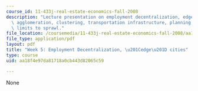 ```yaml
---
course_id: 11-433j-real-estate-economics-fall-2008
description: "Lecture presentation on employment decentralization, edge cities, local\
  \ agglomeration, clustering, transportation infrastructure, planning, and\r\nother\
  \ limits to sprawl."
file_location: /coursemedia/11-433j-real-estate-economics-fall-2008/aa18f4e97da81718a0cb443d82065c59_wk5.pdf
file_type: application/pdf
layout: pdf
title: "Week 5: Employment Decentralization, \u201Cedge\u201D cities"
type: course
uid: aa18f4e97da81718a0cb443d82065c59

---
```

None